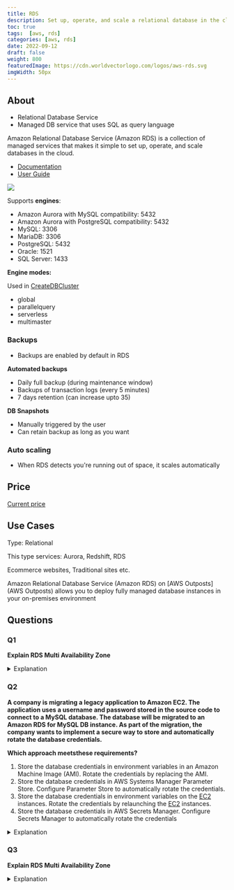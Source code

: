 ```yaml
---
title: RDS
description: Set up, operate, and scale a relational database in the cloud with just a few clicks.
toc: true
tags:  [aws, rds]
categories: [aws, rds]
date: 2022-09-12
draft: false
weight: 800
featuredImage: https://cdn.worldvectorlogo.com/logos/aws-rds.svg
imgWidth: 50px
---
```


## About

- Relational Database Service
- Managed DB service that uses SQL as query language

Amazon Relational Database Service (Amazon RDS) is a collection of managed services that makes it simple to set up, operate, and scale databases in the cloud.

- [Documentation](https://aws.amazon.com/rds/)
- [User Guide](https://docs.aws.amazon.com/rds/?id=docs_gateway)

![](https://d1.awsstatic.com/video-thumbs/RDS/product-page-diagram_Amazon-RDS-Regular-Deployment_HIW-V2.96bc5b3027474538840af756a5f2c636093f311f.png)

Supports **engines**:

- Amazon Aurora with MySQL compatibility: 5432
- Amazon Aurora with PostgreSQL compatibility: 5432
- MySQL: 3306
- MariaDB: 3306
- PostgreSQL: 5432
- Oracle: 1521
- SQL Server: 1433

**Engine modes:**

Used in [CreateDBCluster](https://docs.aws.amazon.com/AmazonRDS/latest/APIReference/API_CreateDBCluster.html)

- global
- parallelquery
- serverless
- multimaster

### Backups

- Backups are enabled by default in RDS

**Automated backups**

- Daily full backup (during maintenance window)
- Backups of transaction logs (every 5 minutes)
- 7 days retention (can increase upto 35)

**DB Snapshots**  

- Manually triggered by the user
- Can retain backup as long as you want

### Auto scaling

- When RDS detects you're running out of space, it scales automatically

## Price

[Current price](https://aws.amazon.com/rds/pricing/)

## Use Cases

Type: Relational

This type services: Aurora, Redshift, RDS

Ecommerce websites, Traditional sites etc.

Amazon Relational Database Service (Amazon RDS) on [AWS Outposts](AWS Outposts) allows you to deploy fully managed database instances in your on-premises environment

## Questions

### Q1

**Explain RDS Multi Availability Zone**

<details>
<summary>Explanation</summary>
<div>

- RDS multi AZ used mainly for disaster recovery purposes
- There is an RDS master instance and in another AZ an RDS standby instance
- The data is synced synchronously between them
- The user, application is accessing one DNS name and where there is a failure with the master instance, the DNS name moves to the standby instance, so the failover done automatically

</div>
</details>

### Q2

**A company is migrating a legacy application to Amazon EC2. The application uses a username and password stored in the source code to connect to a MySQL database. The database will be migrated to an Amazon RDS for MySQL DB instance. As part of the migration, the company wants to implement a secure way to store and automatically rotate the database credentials.**

**Which approach meetsthese requirements?**

1. Store the database credentials in environment variables in an Amazon Machine Image (AMI). Rotate the credentials by replacing the AMI.
2. Store the database credentials in AWS Systems Manager Parameter Store. Configure Parameter Store to automatically rotate the credentials.
3. Store the database credentials in environment variables on the [EC2](../ec2) instances. Rotate the credentials by relaunching the [EC2](../ec2) instances.
4. Store the database credentials in AWS Secrets Manager. Configure Secrets Manager to automatically rotate the credentials

<details>
<summary>Explanation</summary>
<div>

[AWS Secrets Manager](https://aws.amazon.com/secrets-manager/)

Secrets Manager offers [secret rotation](https://aws.amazon.com/blogs/security/rotate-amazon-rds-database-credentials-automatically-with-aws-secrets-manager/)

<mark style="color:white">4</mark> 

</div>
</details>

### Q3

**Explain RDS Multi Availability Zone**

<details>
<summary>Explanation</summary>
<div>

- RDS multi AZ used mainly for disaster recovery purposes
- There is an RDS master instance and in another AZ an RDS standby instance
- The data is synced synchronously between them
- The user, application is accessing one DNS name and where there is a failure with the master instance, the DNS name moves to the standby instance, so the failover done automatically

</div>
</details>
